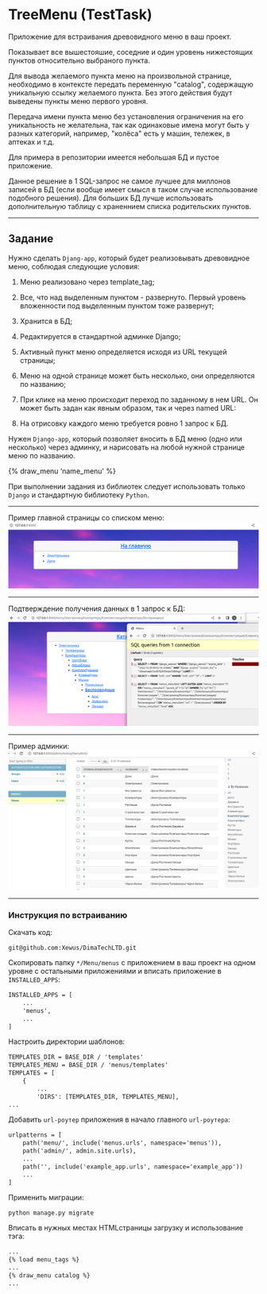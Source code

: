# TreeMenu (TestTask)
Приложение для встраивания древовидного меню в ваш прoект.


Показывает все вышестояшие, соседние и один уровень нижестоящих пунктов относительно выбраного пункта.

Для вывода желаемого пункта меню на произвольной странице, необходимо в контексте передать переменную "catalog", содержащую уникальную ссылку желаемого пункта. Без этого действия будут выведены пункты меню первого уровня.

Передача имени пункта меню без установления ограничения на его уникальность не желательна, так как одинаковые имена могут быть у разных категорий, например, "колёса" есть у машин, тележек, в аптеках и т.д.


Для примера в репозитории имеется небольшая БД и пустое приложение.

Данное решение в 1 SQL-запрос не самое лучшее для миллонов записей в БД (если вообще имеет смысл в таком случае использование подобного решения). Для больших БД лучше использовать дополнительную таблицу с храненнием списка родительских пунктов.

***
## Задание
Нужно сделать `Djang-арр`, который будет реализовывать древовидное меню, соблюдая
следующие условия:

1) Меню реализовано через template_tag;

2) Все, что над выделенным пунктом - развернуто. Первый уровень вложенности под
выделенным пунктом тоже развернут;

3) Хранится в БД;

4) Редактируется в стандартной админке Django;

5) Активный пункт меню определяется исходя из URL текущей страницы;

6) Меню на одной странице может быть несколько, они определяются по названию;

7) При клике на меню происходит переход по заданному в нем URL. Он может быть задан как
явным образом, так и через named URL:

8) На отрисовку каждого меню требуется ровно 1 запрос к БД.

Нужен `Django-app`, который позволяет вносить в БД меню (одно или несколько) через
админку, и нарисовать на любой нужной странице меню по названию.

{% draw_menu ‘name_menu' %}

При выполнении задания из библиотек следует использовать только `Django` и стандартную
библиотеку `Python`.
***
Пример главной страницы со списком меню:
![index page](https://github.com/Xewus/TreeMenu/blob/main/index.png)
***
Подтверждение получения данных в 1 запрос к БД:
![sql example](https://github.com/Xewus/TreeMenu/blob/main/sql.png)
***
Пример админки:
![admin page](https://github.com/Xewus/TreeMenu/blob/main/admin.png)
***
### Инструкция по встраиванию

Скачать код:
```
git@github.com:Xewus/DimaTechLTD.git
```
Скопировать папку `*/Menu/menus` с приложением в ваш проект на одном уровне с остальными приложениями
и вписать приложение в `INSTALLED_APPS`:
```
INSTALLED_APPS = [
    ...
    'menus',
    ...
]
```
Настроить директории шаблонов:
```
TEMPLATES_DIR = BASE_DIR / 'templates'
TEMPLATES_MENU = BASE_DIR / 'menus/templates'
TEMPLATES = [
    {
        ...
        'DIRS': [TEMPLATES_DIR, TEMPLATES_MENU],
...
```
Добавить `url-роутер` приложения в начало главного `url-роутера`:
```
urlpatterns = [
    path('menu/', include('menus.urls', namespace='menus')),
    path('admin/', admin.site.urls),
    ...
    path('', include('example_app.urls', namespace='example_app'))
    ...
]
```
Применить миграции:
```
python manage.py migrate
```
Вписать в нужных местах  HTMLстраницы загрузку и использование тэга:
```
...
{% load menu_tags %}
...
{% draw_menu catalog %}
...
```

